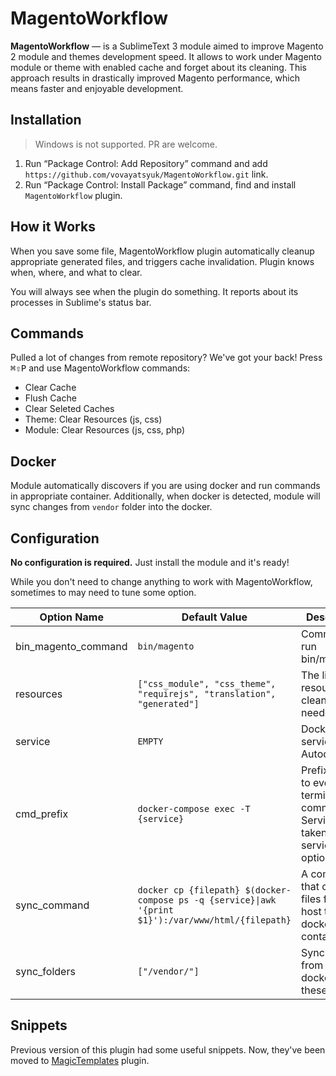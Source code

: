 # MagentoWorkflow

**MagentoWorkflow** — is a SublimeText 3 module aimed to improve Magento 2 module
and themes development speed. It allows to work under Magento module or theme
with enabled cache and forget about its cleaning. This approach results in
drastically improved Magento performance, which means faster and enjoyable
development.

## Installation

> Windows is not supported. PR are welcome.

 1. Run “Package Control: Add Repository” command and add
    `https://github.com/vovayatsyuk/MagentoWorkflow.git` link.
 2. Run “Package Control: Install Package” command, find and install
    `MagentoWorkflow` plugin.

## How it Works

When you save some file, MagentoWorkflow plugin automatically cleanup appropriate
generated files, and triggers cache invalidation. Plugin knows when, where, and
what to clear.

You will always see when the plugin do something. It reports about its processes
in Sublime's status bar.

## Commands

Pulled a lot of changes from remote repository? We've got your back!
Press <kbd>⌘⇧P</kbd> and use MagentoWorkflow commands:

 -  Clear Cache
 -  Flush Cache
 -  Clear Seleted Caches
 -  Theme: Clear Resources (js, css)
 -  Module: Clear Resources (js, css, php)

## Docker

Module automatically discovers if you are using docker and run
commands in appropriate container. Additionally, when docker is detected,
module will sync changes from `vendor` folder into the docker.

## Configuration

**No configuration is required.** Just install the module and it's ready!

While you don't need to change anything to work with MagentoWorkflow, sometimes
to may need to tune some option.

Option Name         | Default Value                     | Description
--------------------|-----------------------------------|-------------------------------------------
bin_magento_command | `bin/magento`                     | Command to run bin/magento.
resources           | `["css_module", "css_theme", "requirejs", "translation", "generated"]` | The list of resources to clean when needed.
service             | `EMPTY`                           | Docker service name. Autodetected.
cmd_prefix          | `docker-compose exec -T {service}`| Prefix to add to every terminal command. Service is taken from service option.
sync_command        | `docker cp {filepath} $(docker-compose ps -q {service}\|awk '{print $1}'):/var/www/html/{filepath}` | A command that copies files from the host to docker container.
sync_folders        | `["/vendor/"]`                    | Sync files from host to docker from these folders.

## Snippets

Previous version of this plugin had some useful snippets. Now, they've been
moved to [MagicTemplates](https://github.com/vovayatsyuk/sublime-magic-templates)
plugin.
